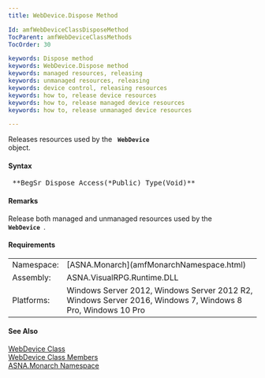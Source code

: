 ```yaml
---
title: WebDevice.Dispose Method

Id: amfWebDeviceClassDisposeMethod
TocParent: amfWebDeviceClassMethods
TocOrder: 30

keywords: Dispose method
keywords: WebDevice.Dispose method
keywords: managed resources, releasing
keywords: unmanaged resources, releasing
keywords: device control, releasing resources
keywords: how to, release device resources
keywords: how to, release managed device resources
keywords: how to, release unmanaged device resources

---
```


Releases resources used by the <code> **WebDevice** </code> object.

#### Syntax
<pre class="prettyprint"> **BegSr Dispose Access(*Public) Type(Void)**       </pre>

#### Remarks
Release both managed and unmanaged resources used by the <code> **WebDevice** </code>.
<!-- -->

#### Requirements
<table class="dttable" cellspacing="0" cellpadding="4" width="60%">
           <colgroup>
            <col width="15%" style="font-weight:bold" />
            <col width="85%" />
          </colgroup>
          <tr>
            <td>Namespace:</td>
            <td>[ASNA.Monarch](amfMonarchNamespace.html)</td>
          </tr>
          <tr>
            <td>Assembly:</td>
            <td>ASNA.VisualRPG.Runtime.DLL</td>
          </tr>
         <tr>
            <td>Platforms:</td>
            <td> Windows Server 2012, Windows Server 2012 R2, Windows Server 2016,  Windows 7, Windows 8 Pro, Windows 10 Pro</td>
         </tr>
</table>

#### See Also
[WebDevice Class](amfWebDeviceClass.html) <br /> [ WebDevice Class Members](amfWebDeviceClassMembers.html) <br /> [ASNA.Monarch Namespace](amfMonarchNamespace.html) 
